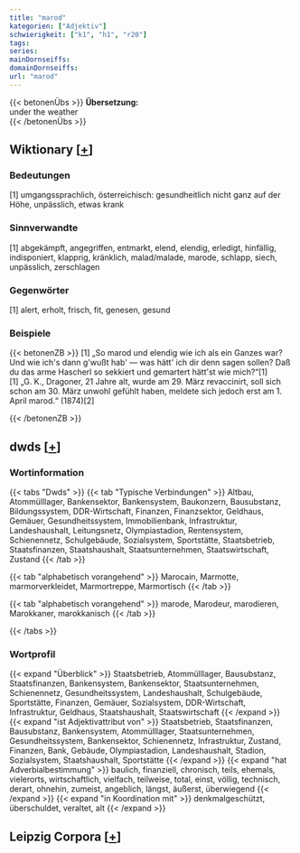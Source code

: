 ```yaml
---
title: "marod"
kategorien: ["Adjektiv"]
schwierigkeit: ["k1", "h1", "r20"]
tags:
series:
mainDornseiffs:
domainDornseiffs:
url: "marod"
---
```


{{< betonenÜbs >}}
**Übersetzung:**  
under the weather  
{{< /betonenÜbs >}}

## Wiktionary [[+](https://de.wiktionary.org/wiki/marod)]

### Bedeutungen
[1] umgangssprachlich, österreichisch: gesundheitlich nicht ganz auf der Höhe, unpässlich, etwas krank  

### Sinnverwandte
[1] abgekämpft, angegriffen, entmarkt, elend, elendig, erledigt, hinfällig, indisponiert, klapprig, kränklich, malad/malade, marode, schlapp, siech, unpässlich, zerschlagen  

### Gegenwörter
[1] alert, erholt, frisch, fit, genesen, gesund  

### Beispiele
{{< betonenZB >}}
[1] „So marod und elendig wie ich als ein Ganzes war? Und wie ich's dann g'wußt hab' — was hätt' ich dir denn sagen sollen? Daß du das arme Hascherl so sekkiert und gemartert hätt'st wie mich?“[1]  
[1] „G. K., Dragoner, 21 Jahre alt, wurde am 29. März revaccinirt, soll sich schon am 30. März unwohl gefühlt haben, meldete sich jedoch erst am 1. April marod.“ (1874)[2]  

{{< /betonenZB >}}


## dwds [[+](https://www.dwds.de/wb/marod)]

### Wortinformation
{{< tabs "Dwds" >}}
{{< tab "Typische Verbindungen" >}}
Altbau, Atommülllager, Bankensektor, Bankensystem, Baukonzern, Bausubstanz, Bildungssystem, DDR-Wirtschaft, Finanzen, Finanzsektor, Geldhaus, Gemäuer, Gesundheitssystem, Immobilienbank, Infrastruktur, Landeshaushalt, Leitungsnetz, Olympiastadion, Rentensystem, Schienennetz, Schulgebäude, Sozialsystem, Sportstätte, Staatsbetrieb, Staatsfinanzen, Staatshaushalt, Staatsunternehmen, Staatswirtschaft, Zustand
{{< /tab >}}

{{< tab "alphabetisch vorangehend" >}}
Marocain, Marmotte, marmorverkleidet, Marmortreppe, Marmortisch
{{< /tab >}}

{{< tab "alphabetisch vorangehend" >}}
marode, Marodeur, marodieren, Marokkaner, marokkanisch
{{< /tab >}}

{{< /tabs >}}

### Wortprofil
{{< expand "Überblick" >}} Staatsbetrieb, Atommülllager, Bausubstanz, Staatsfinanzen, Bankensystem, Bankensektor, Staatsunternehmen, Schienennetz, Gesundheitssystem, Landeshaushalt, Schulgebäude, Sportstätte, Finanzen, Gemäuer, Sozialsystem, DDR-Wirtschaft, Infrastruktur, Geldhaus, Staatshaushalt, Staatswirtschaft {{< /expand >}}
{{< expand "ist Adjektivattribut von" >}} Staatsbetrieb, Staatsfinanzen, Bausubstanz, Bankensystem, Atommülllager, Staatsunternehmen, Gesundheitssystem, Bankensektor, Schienennetz, Infrastruktur, Zustand, Finanzen, Bank, Gebäude, Olympiastadion, Landeshaushalt, Stadion, Sozialsystem, Staatshaushalt, Sportstätte {{< /expand >}}
{{< expand "hat Adverbialbestimmung" >}} baulich, finanziell, chronisch, teils, ehemals, vielerorts, wirtschaftlich, vielfach, teilweise, total, einst, völlig, technisch, derart, ohnehin, zumeist, angeblich, längst, äußerst, überwiegend {{< /expand >}}
{{< expand "in Koordination mit" >}} denkmalgeschützt, überschuldet, veraltet, alt {{< /expand >}}

## Leipzig Corpora [[+](https://corpora.uni-leipzig.de/en/res?word=marod&corpusId=deu_newscrawl-public_2018)]

